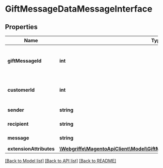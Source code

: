 # GiftMessageDataMessageInterface

## Properties
Name | Type | Description | Notes
------------ | ------------- | ------------- | -------------
**giftMessageId** | **int** | Gift message ID. Otherwise, null. | [optional] 
**customerId** | **int** | Customer ID. Otherwise, null. | [optional] 
**sender** | **string** | Sender name. | 
**recipient** | **string** | Recipient name. | 
**message** | **string** | Message text. | 
**extensionAttributes** | [**\Webgriffe\MagentoApiClient\Model\GiftMessageDataMessageExtensionInterface**](GiftMessageDataMessageExtensionInterface.md) |  | [optional] 

[[Back to Model list]](../README.md#documentation-for-models) [[Back to API list]](../README.md#documentation-for-api-endpoints) [[Back to README]](../README.md)


